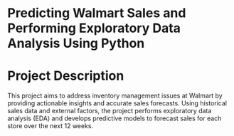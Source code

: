 # Predicting Walmart Sales and Performing Exploratory Data Analysis Using Python
# Project Description

This project aims to address inventory management issues at Walmart by providing actionable insights and accurate sales forecasts. Using historical sales data and external factors, the project performs exploratory data analysis (EDA) and develops predictive models to forecast sales for each store over the next 12 weeks.
